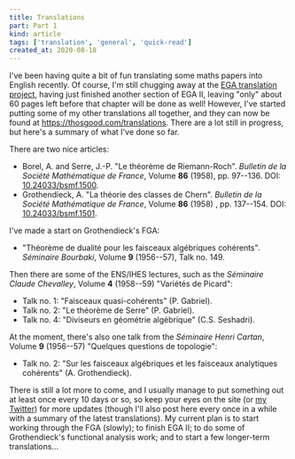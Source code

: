 ```yaml
---
title: Translations
part: Part 1
kind: article
tags: ['translation', 'general', 'quick-read']
created_at: 2020-08-18
---
```


I've been having quite a bit of fun translating some maths papers into English recently.
Of course, I'm still chugging away at the [EGA translation project](https://github.com/ryankeleti/ega), having just finished another section of EGA II, leaving "only" about 60 pages left before that chapter will be done as well!
However, I've started putting some of my other translations all together, and they can now be found at <https://thosgood.com/translations>.
There are a lot still in progress, but here's a summary of what I've done so far.

<!-- more -->

There are two nice articles:

- Borel, A. and Serre, J.-P. "Le théorème de Riemann-Roch". _Bulletin de la Société Mathématique de France_, Volume **86** (1958), pp. 97--136. DOI: [10.24033/bsmf.1500](https://www.doi.org/10.24033/bsmf.1500).
- Grothendieck, A. "La théorie des classes de Chern". _Bulletin de la Société Mathématique de France_, Volume **86** (1958) , pp. 137--154. DOI: [10.24033/bsmf.1501](https://www.doi.org/10.24033/bsmf.1501).

I've made a start on Grothendieck's FGA:

- "Théorème de dualité pour les faisceaux algébriques cohérents". _Séminaire Bourbaki_, Volume **9** (1956--57), Talk no. 149.

Then there are some of the ENS/IHES lectures, such as the _Séminaire Claude Chevalley_, Volume **4** (1958--59) "Variétés de Picard":

- Talk no. 1: "Faisceaux quasi-cohérents" (P. Gabriel).
- Talk no. 2: "Le théorème de Serre" (P. Gabriel).
- Talk no. 4: "Diviseurs en géométrie algébrique" (C.S. Seshadri).

At the moment, there's also one talk from the _Séminaire Henri Cartan_, Volume **9** (1956--57) "Quelques questions de topologie":

- Talk no. 2: "Sur les faisceaux algébriques et les faisceaux analytiques cohérents" (A. Grothendieck).

There is still a lot more to come, and I usually manage to put something out at least once every 10 days or so, so keep your eyes on the site (or [my Twitter](https://twitter.com/tjohnhos)) for more updates (though I'll also post here every once in a while with a summary of the latest translations).
My current plan is to start working through the FGA (slowly); to finish EGA II; to do some of Grothendieck's functional analysis work; and to start a few longer-term translations...
